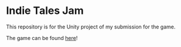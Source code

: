 # Indie Tales Jam
This repository is for the Unity project of my submission for the game.

The game can be found [here](https://alditto.itch.io/hitline)!
